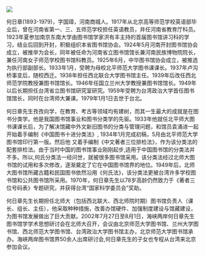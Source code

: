 ![](https://s2.loli.net/2022/09/01/4SmOBJI3TklNfj8.png)

何日章(1893-1979)，字国璋，河南商城人。1917年从北京高等师范学校英语部毕业后，曾在河南省第一、三、五师范学校担任英语教员，并任河南省教育厅科员。1923年夏参加南京东南大学由图书馆学家洪有丰主持的首届图书馆讲习科的学习，结业后回到开封，积极组织本省图书馆协会。1924年5月河南开封图书馆协会成立，被推举为会长，同年被任命为河南省立图书馆馆长兼河南民族博物院院长，兼任河南女子师范学校图书馆科教员。1925年6月，中华图书馆协会成立，被推选为执行部副部长。1933年1月，受聘为母校北平师范大学图书课课长。1937年卢沟桥事变后，随校西迁。1938年担任西北联合大学图书馆主任。1939年后改任西北师范学院教授兼图书馆馆长。1946年任国立兰州大学教授兼图书馆馆长。1949年以后长期担任台湾省立图书馆研究室研究。1959年受聘为台湾政治大学首任图书馆馆长，同时在台湾师大兼课。1979年1月1日去世于台北。

何日章先生孜孜向学，在教育、考古等领域均有建树，而其一生最大的成就是在图书分类学。他是我国图书馆事业和图书分类学的先驱。1933年他就任北平师大图书课课长后，为了解决馆藏中外文新旧图书的分类与管理问题，和馆员袁涌进一起开始着手编制《中国图书十进分类法》, 1934年1月完成初稿，5月由北平师范大学图书馆印行第一版。然后他 又着手编制《中文著者三位排检法》，作为该分类法的配套排检法。由于当时中国的图书馆事业刚刚起步,适用于中国图书馆的分类法并不多。所以,何氏分类法一经问世，就被很多图书馆采用。该分类法经过北师大图书馆的试用和多次修改，逐渐奠定了它在中国图书馆界的地位。1949年后，北师大图书馆所藏古籍和民国图书依然沿用《何氏法》，该分类法更被台湾许多学校图书馆和公共图书馆所采用。1970年，何日章先生以78岁高龄仍然致力于《著者三位号码表》专题研究，并获得台湾“国家科学委员会”奖助。

何日章先生长期担任北师大（包括西北联大、西北师院时期）图书馆负责人（课长、组长、主任），他采取种种措施，改善办馆硬件、加强制度建设与馆藏建设，为图书馆发展做出了巨大贡献。2002年7月27日至8月1日，海峡两岸何日章先生图书馆学学术思想研讨会在北师大召开，会议由北京师范大学图书馆、兰州大学图书馆、西北师范大学图书馆、台湾政治大学图书馆主办，北京师范大学图书馆承办。海峡两岸图书馆界50余人出席研讨会,何日章先生的子女也专程从台湾来北京参加会议。
